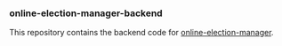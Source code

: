 ### online-election-manager-backend

This repository contains the backend code for [online-election-manager](https://github.com/dryairship/online-election-manager).

